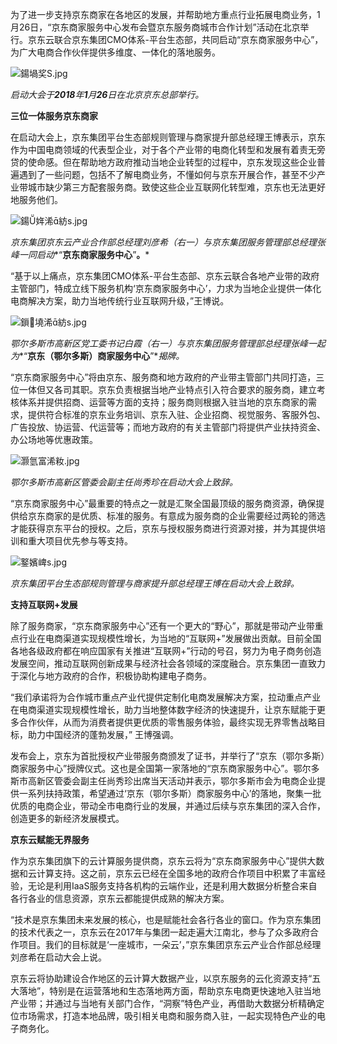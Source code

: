 为了进一步支持京东商家在各地区的发展，并帮助地方重点行业拓展电商业务，1月26日，“京东商家服务中心发布会暨京东服务商城市合作计划”活动在北京举行。京东云联合京东集团CMO体系-平台生态部，共同启动“京东商家服务中心”，为广大电商合作伙伴提供多维度、一体化的落地服务。

![鍚堝奖S.jpg](http://img1.jcloudcs.com/cms/a8251c30-e562-483b-8e7d-7d235b2c04d720180126212420.jpg)

*启动大会于**2018**年**1**月**26**日在北京京东总部举行。*

**三位一体服务京东商家**

在启动大会上，京东集团平台生态部规则管理与商家提升部总经理王博表示，京东作为中国电商领域的代表型企业，对于各个产业带的电商化转型和发展有着责无旁贷的使命感。但在帮助地方政府推动当地企业转型的过程中，京东发现这些企业普遍遇到了一些问题，包括不了解电商业务，不懂如何与京东开展合作，甚至不少产业带城市缺少第三方配套服务商。致使这些企业互联网化转型难，京东也无法更好地服务他们。

![鍚姩浠紡s.jpg](http://img1.jcloudcs.com/cms/c172a3e6-dfd4-481e-b0ec-c0e51b78349a20180126212620.jpg)

*京东集团京东云产业合作部总经理刘彦希（右一）与京东集团服务管理部总经理张峰一同启动**“**京东商家服务中心**”**。***

“基于以上痛点，京东集团CMO体系-平台生态部、京东云联合各地产业带的政府主管部门，特成立线下服务机构‘京东商家服务中心’，力求为当地企业提供一体化电商解决方案，助力当地传统行业互联网升级，”王博说。

![鎻墝浠紡s.jpg](http://img1.jcloudcs.com/cms/7302ca16-8361-489f-8e61-6e80edfcbcad20180126212713.jpg)

*鄂尔多斯市高新区党工委书记白霞（右一）与京东集团服务管理部总经理张峰一起为**“**京东（鄂尔多斯）商家服务中心**”**揭牌。*

“京东商家服务中心”将由京东、服务商和地方政府的产业带主管部门共同打造，三位一体但又各司其职。京东负责根据当地产业特点引入符合要求的服务商，建立考核体系并提供招商、运营等方面的支持；服务商则根据入驻当地的京东商家的需求，提供符合标准的京东业务培训、京东入驻、企业招商、视觉服务、客服外包、广告投放、协运营、代运营等；而地方政府的有关主管部门将提供产业扶持资金、办公场地等优惠政策。

![灏氫富浠籹.jpg](http://img1.jcloudcs.com/cms/10aa83c6-0a14-4001-bbb2-80239b95a4a920180126212747.jpg)

*鄂尔多斯市高新区管委会副主任尚秀珍在启动大会上致辞。*

“京东商家服务中心”最重要的特点之一就是汇聚全国最顶级的服务商资源，确保提供给京东商家的是优质、标准的服务。有意成为服务商的企业需要经过两轮的筛选才能获得京东平台的授权。之后，京东与授权服务商进行资源对接，并为其提供培训和重大项目优先参与等支持。

![鐜嬪崥s.jpg](http://img1.jcloudcs.com/cms/5423dcd9-f625-42d0-be7e-86cc35a9081920180126212935.jpg)

*京东集团平台生态部规则管理与商家提升部总经理王博在启动大会上致辞。*

**支持互联网+发展**

除了服务商家，“京东商家服务中心”还有一个更大的“野心”，那就是带动产业带重点行业在电商渠道实现规模性增长，为当地的“互联网+”发展做出贡献。目前全国各地各级政府都在响应国家有关推进“互联网+”行动的号召，努力为电子商务创造发展空间，推动互联网创新成果与经济社会各领域的深度融合。京东集团一直致力于深化与地方政府的合作，积极协助构建电子商务。

“我们承诺将为合作城市重点产业代提供定制化电商发展解决方案，拉动重点产业在电商渠道实现规模性增长，助力当地整体数字经济的快速提升，让京东赋能于更多合作伙伴，从而为消费者提供更优质的零售服务体验，最终实现无界零售战略目标，助力中国经济的蓬勃发展，” 王博强调。

发布会上，京东为首批授权产业带服务商颁发了证书，并举行了“京东（鄂尔多斯）商家服务中心”授牌仪式。这也是全国第一家落地的“京东商家服务中心”。鄂尔多斯市高新区管委会副主任尚秀珍出席当天活动并表示，鄂尔多斯市会为电商企业提供一系列扶持政策，希望通过‘京东（鄂尔多斯）商家服务中心’的落地，聚集一批优质的电商企业，带动全市电商行业的发展，并通过后续与京东集团的深入合作，创造更多的新经济发展模式。

**京东云赋能无界服务**

作为京东集团旗下的云计算服务提供商，京东云将为“京东商家服务中心”提供大数据和云计算支持。这之前，京东云已经在全国多地的政府合作项目中积累了丰富经验，无论是利用IaaS服务支持各机构的云端作业，还是利用大数据分析整合来自各行各业的信息资源，京东云都能提供成熟的解决方案。

“技术是京东集团未来发展的核心，也是赋能社会各行各业的窗口。作为京东集团的技术代表之一，京东云在2017年与集团一起走遍大江南北，参与了众多政府合作项目。我们的目标就是‘一座城市，一朵云’，”京东集团京东云产业合作部总经理刘彦希在启动大会上说。

京东云将协助建设合作地区的云计算大数据产业，以京东服务的云化资源支持“五大落地”，特别是在运营落地和生态落地两方面，帮助京东电商更快速地入驻当地产业带；并通过与当地有关部门合作，“洞察”特色产业，再借助大数据分析精确定位市场需求，打造本地品牌，吸引相关电商和服务商入驻，一起实现特色产业的电子商务化。